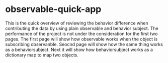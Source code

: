 # observable-quick-app
This is the quick overview of reviewing the behavior difference when contributing the data by using plain observable and behavior subject. The performance of the project is not under the consideration for the first two pages.
The first page will show how observable works when the object is subscribing observanble.
Seocnd page will show how the same thing works as a behaviorsubject.
Next it will show how behaviorsubject works as a dictionary map to map two objects.
